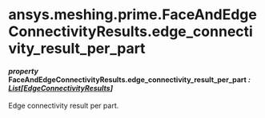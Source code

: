 # ansys.meshing.prime.FaceAndEdgeConnectivityResults.edge_connectivity_result_per_part

<a id="ansys.meshing.prime.FaceAndEdgeConnectivityResults.edge_connectivity_result_per_part"></a>

#### *property* FaceAndEdgeConnectivityResults.edge_connectivity_result_per_part *: [List](https://docs.python.org/3.11/library/typing.html#typing.List)[[EdgeConnectivityResults](ansys.meshing.prime.EdgeConnectivityResults.md#ansys.meshing.prime.EdgeConnectivityResults)]*

Edge connectivity result per part.

<!-- !! processed by numpydoc !! -->
